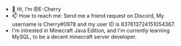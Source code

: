 - 👋 Hi, I’m @E-Cherry
- 📫 How to reach me: Send me a friend request on Discord, My username is Cherry#0978 and my user ID is 837613724151054367.
- I'm intrested in Minecraft Java Edition, and I'm currently learning MySQL, to be a decent minecraft server developer.
